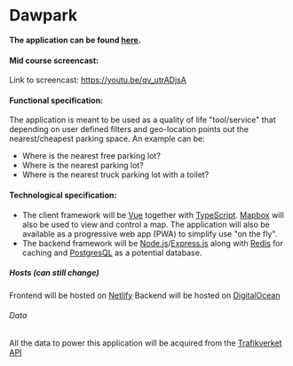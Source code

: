 # Dawpark

**The application can be found [here](https://dawpark.netlify.app/).**

#### Mid course screencast:
Link to screencast: https://youtu.be/qv_utrADjsA

#### Functional specification:
The application is meant to be used as a quality of life "tool/service" that depending on user defined filters and geo-location points out the nearest/cheapest parking space. An example can be:

 - Where is the nearest free parking lot?
 - Where is the nearest parking lot?
 - Where is the nearest truck parking lot with a toilet?

#### Technological specification:

 - The client framework will be [Vue](https://vuejs.org/) together with [TypeScript](https://www.typescriptlang.org/). [Mapbox](https://www.mapbox.com/) will also be used to view and control a map. The application will also be available as a progressive web app (PWA) to simplify use "on the fly".
 - The backend framework will be [Node.js](https://nodejs.org/en/)/[Express.js](https://expressjs.com) along with [Redis](https://redis.io/) for caching and [PostgresQL](https://www.postgresql.org/) as a potential database.

##### Hosts (can still change)
Frontend will be hosted on [Netlify](https://www.netlify.com/)
Backend will be hosted on [DigitalOcean](https://www.digitalocean.com/)

###### Data
All the data to power this application will be acquired from the [Trafikverket API](https://api.trafikinfo.trafikverket.se/API)
